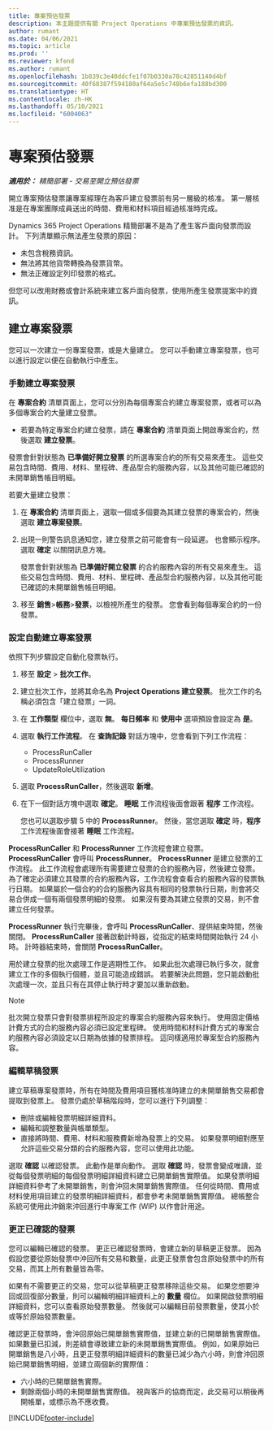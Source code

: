 ```yaml
---
title: 專案預估發票
description: 本主題提供有關 Project Operations 中專案預估發票的資訊。
author: rumant
ms.date: 04/06/2021
ms.topic: article
ms.prod: ''
ms.reviewer: kfend
ms.author: rumant
ms.openlocfilehash: 1b839c3e40ddcfe1f07b0330a78c42851140d4bf
ms.sourcegitcommit: 40f68387f594180af64a5e5c748b6efa188bd300
ms.translationtype: HT
ms.contentlocale: zh-HK
ms.lasthandoff: 05/10/2021
ms.locfileid: "6004063"
---
```

# <a name="proforma-project-pnvoices"></a>專案預估發票

_**適用於：** 精簡部署 - 交易至開立預估發票_

開立專案預估發票讓專案經理在為客戶建立發票前有另一層級的核准。 第一層核准是在專案團隊成員送出的時間、費用和材料項目經過核准時完成。

Dynamics 365 Project Operations 精簡部署不是為了產生客戶面向發票而設計。 下列清單顯示無法產生發票的原因：

- 未包含稅務資訊。
- 無法將其他貨幣轉換為發票貨幣。
- 無法正確設定列印發票的格式。

但您可以改用財務或會計系統來建立客戶面向發票，使用所產生發票提案中的資訊。

## <a name="creating-project-invoices"></a>建立專案發票

您可以一次建立一份專案發票，或是大量建立。 您可以手動建立專案發票，也可以進行設定以便在自動執行中產生。

### <a name="manually-create-project-invoices"></a>手動建立專案發票 

在 **專案合約** 清單頁面上，您可以分別為每個專案合約建立專案發票，或者可以為多個專案合約大量建立發票。

   - 若要為特定專案合約建立發票，請在 **專案合約** 清單頁面上開啟專案合約，然後選取 **建立發票**。

   發票會針對狀態為 **已準備好開立發票** 的所選專案合約的所有交易來產生。 這些交易包含時間、費用、材料、里程碑、產品型合約服務內容，以及其他可能已確認的未開單銷售帳目明細。

若要大量建立發票：

1. 在 **專案合約** 清單頁面上，選取一個或多個要為其建立發票的專案合約，然後選取 **建立專案發票**。
2. 出現一則警告訊息通知您，建立發票之前可能會有一段延遲。 也會顯示程序。 選取 **確定** 以關閉訊息方塊。

   發票會針對狀態為 **已準備好開立發票** 的合約服務內容的所有交易來產生。 這些交易包含時間、費用、材料、里程碑、產品型合約服務內容，以及其他可能已確認的未開單銷售帳目明細。

3. 移至 **銷售**\>**帳務**\>**發票**，以檢視所產生的發票。 您會看到每個專案合約的一份發票。

### <a name="set-up-automated-creation-of-project-invoices"></a>設定自動建立專案發票 

依照下列步驟設定自動化發票執行。

1. 移至 **設定** \> **批次工作**。
2. 建立批次工作，並將其命名為 **Project Operations 建立發票**。 批次工作的名稱必須包含「建立發票」一詞。
3. 在 **工作類型** 欄位中，選取 **無**。 **每日頻率** 和 **使用中** 選項預設會設定為 **是**。
4. 選取 **執行工作流程**。 在 **查詢記錄** 對話方塊中，您會看到下列工作流程：

    - ProcessRunCaller
    - ProcessRunner
    - UpdateRoleUtilization

5. 選取 **ProcessRunCaller**，然後選取 **新增**。
6. 在下一個對話方塊中選取 **確定**。 **睡眠** 工作流程後面會跟著 **程序** 工作流程。

    您也可以選取步驟 5 中的 **ProcessRunner**。 然後，當您選取 **確定** 時，**程序** 工作流程後面會接著 **睡眠** 工作流程。

**ProcessRunCaller** 和 **ProcessRunner** 工作流程會建立發票。 **ProcessRunCaller** 會呼叫 **ProcessRunner**。 **ProcessRunner** 是建立發票的工作流程。 此工作流程會處理所有需要建立發票的合約服務內容，然後建立發票。 為了確定必須建立其發票的合約服務內容，工作流程會查看合約服務內容的發票執行日期。 如果屬於一個合約的合約服務內容具有相同的發票執行日期，則會將交易合併成一個有兩個發票明細的發票。 如果沒有要為其建立發票的交易，則不會建立任何發票。

**ProcessRunner** 執行完畢後，會呼叫 **ProcessRunCaller**、提供結束時間，然後關閉。 **ProcessRunCaller** 接著啟動計時器，從指定的結束時間開始執行 24 小時。 計時器結束時，會關閉 **ProcessRunCaller**。

用於建立發票的批次處理工作是週期性工作。 如果此批次處理已執行多次，就會建立工作的多個執行個體，並且可能造成錯誤。 若要解決此問題，您只能啟動批次處理一次，並且只有在其停止執行時才要加以重新啟動。

> [!NOTE]
> 批次開立發票只會對發票排程所設定的專案合約服務內容來執行。 使用固定價格計費方式的合約服務內容必須已設定里程碑。 使用時間和材料計費方式的專案合約服務內容必須設定以日期為依據的發票排程。 這同樣適用於專案型合約服務內容。      
 
### <a name="edit-a-draft-invoice"></a>編輯草稿發票

建立草稿專案發票時，所有在時間及費用項目獲核准時建立的未開單銷售交易都會提取到發票上。 發票仍處於草稿階段時，您可以進行下列調整：

- 刪除或編輯發票明細詳細資料。
- 編輯和調整數量與帳單類型。
- 直接將時間、費用、材料和服務費新增為發票上的交易。 如果發票明細對應至允許這些交易分類的合約服務內容，您可以使用此功能。

選取 **確認** 以確認發票。 此動作是單向動作。 選取 **確認** 時，發票會變成唯讀，並從每個發票明細的每個發票明細詳細資料建立已開單銷售實際值。 如果發票明細詳細資料參考了未開單銷售，則會沖回未開單銷售實際值。 任何從時間、費用或材料使用項目建立的發票明細詳細資料，都會參考未開單銷售實際值。 總帳整合系統可使用此沖銷來沖回進行中專案工作 (WIP) 以作會計用途。

### <a name="correct-a-confirmed-invoice"></a>更正已確認的發票

您可以編輯已確認的發票。 更正已確認發票時，會建立新的草稿更正發票。 因為假設您要從原始發票中沖回所有交易和數量，此更正發票會包含原始發票中的所有交易，而其上所有數量皆為零。

如果有不需要更正的交易，您可以從草稿更正發票移除這些交易。 如果您想要沖回或回復部分數量，則可以編輯明細詳細資料上的 **數量** 欄位。 如果開啟發票明細詳細資料，您可以查看原始發票數量。 然後就可以編輯目前發票數量，使其小於或等於原始發票數量。

確認更正發票時，會沖回原始已開單銷售實際值，並建立新的已開單銷售實際值。 如果數量已扣減，則差額會導致建立新的未開單銷售實際值。 例如，如果原始已開單銷售是八小時，且更正發票明細詳細資料的數量已減少為六小時，則會沖回原始已開單銷售明細，並建立兩個新的實際值：

- 六小時的已開單銷售實際。
- 剩餘兩個小時的未開單銷售實際值。 視與客戶的協商而定，此交易可以稍後再開帳單，或標示為不應收費。



[!INCLUDE[footer-include](../../includes/footer-banner.md)]
